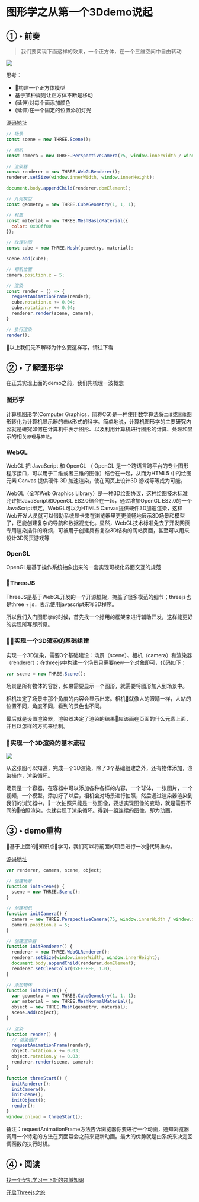 # 图形学之从第一个3Ddemo说起

## ① • 前奏

> 我们要实现下面这样的效果，一个正方体，在一个三维空间中自由转动

![](../imgs/01/1.gif)

思考：
* 构建一个正方体模型
* 基于某种规则让正方体不断是移动
* (延伸)对每个面添加颜色
* (延伸)在一个固定的位置添加灯光

[源码地址](../example/demo1/index.html)
```js
// 场景
const scene = new THREE.Scene();

// 相机
const camera = new THREE.PerspectiveCamera(75, window.innerWidth / window.innerHeight, 0.1, 1000);

// 渲染器
const renderer = new THREE.WebGLRenderer();
renderer.setSize(window.innerWidth, window.innerHeight);

document.body.appendChild(renderer.domElement);

// 几何模型
const geometry = new THREE.CubeGeometry(1, 1, 1);

// 材质
const material = new THREE.MeshBasicMaterial({
  color: 0x00ff00
});

// 纹理贴图
const cube = new THREE.Mesh(geometry, material);

scene.add(cube);

// 相机位置
camera.position.z = 5;

// 渲染
const render = () => {
  requestAnimationFrame(render);
  cube.rotation.x += 0.04;
  cube.rotation.y += 0.04;
  renderer.render(scene, camera);
}

// 执行渲染
render();
```

以上我们先不解释为什么要这样写，请往下看

## ② • 了解图形学
在正式实现上面的demo之前，我们先梳理一波概念

### 图形学
计算机图形学(Computer Graphics，简称CG)是一种使用数学算法将`二维`或`三维`图形转化为计算机显示器的`栅格`形式的科学。简单地说，计算机图形学的主要研究内容就是研究如何在计算机中表示图形、以及利用计算机进行图形的计算、处理和显示的相关`原理`与`算法`。

### WebGL
WebGL 把 JavaScript 和 OpenGL （ OpenGL 是一个跨语言跨平台的专业图形程序接口，可以用于二维或者三维的图像）结合在一起，从而为HTML5 中的绘图元素 Canvas 提供硬件 3D 加速渲染，使在网页上设计3D 游戏等等成为可能。

WebGL（全写Web Graphics Library）是一种3D绘图协议，这种绘图技术标准允许把JavaScript和OpenGL ES2.0结合在一起，通过增加OpenGL ES2.0的一个JavaScript绑定，WebGL可以为HTML5 Canvas提供硬件3D加速渲染，这样Web开发人员就可以借助系统显卡来在浏览器里更更流畅地展示3D场景和模型了，还能创建复杂的导航和数据视觉化。显然，WebGL技术标准免去了开发网页专用渲染插件的麻烦，可被用于创建具有复杂3D结构的网站页面，甚至可以用来设计3D网页游戏等

### OpenGL
OpenGL是基于操作系统抽象出来的一套实现可视化界面交互的规范

### ThreeJS
ThreeJS是基于WebGL开发的一个开源框架，掩盖了很多模范的细节；threejs也是three + js，表示使用javascript来写3D程序。

所以我们入门图形学的时候，首先找一个好用的框架来进行辅助开发，这样能更好的实现所写即所见。

### 实现一个3D渲染的基础组建
实现一个3D渲染，需要3个基础建设：场景（scene）、相机（camera）和渲染器（renderer）；在threejs中构建一个场景只需要new一个对象即可，代码如下：
```js
var scene = new THREE.Scene();
```

场景是所有物体的容器，如果需要显示一个图形，就需要将图形加入到场景中。

相机决定了场景中那个角度的内容会显示出来。相机就像人的眼睛一样，人站的位置不同，角度不同，看到的景色也不同。

最后就是设置渲染器，渲染器决定了渲染的结果应该画在页面的什么元素上面，并且以怎样的方式来绘制。

### 实现一个3D渲染的基本流程
![](../imgs/01/demo1.png)

从这张图可以知道，完成一个3D渲染，除了3个基础组建之外，还有物体添加，渲染操作，渲染循环。

场景是一个容器，在容器中可以添加各种各样的内容，一个球体，一张图片，一个视频，一个模型。添加好了以后，相机会对场景进行拍照，然后通过渲染器渲染到我们的浏览器中。一次拍照只能是一张图像，要想实现图像的变动，就是需要不同的拍照渲染，也就实现了渲染循环。得到一组连续的图像，即为动画。

## ③ • demo重构
基于上面的知识点学习，我们可以将前面的项目进行一次代码重构。

[源码地址](../example/demo1/index2.html)

```js
var renderer, camera, scene, object;

// 创建场景
function initScene() {
  scene = new THREE.Scene();
}

// 创建相机
function initCamera() {
  camera = new THREE.PerspectiveCamera(75, window.innerWidth / window.innerHeight, 0.1, 1000);
  camera.position.z = 5;
}

// 创建渲染器
function initRenderer() {
  renderer = new THREE.WebGLRenderer();
  renderer.setSize(window.innerWidth, window.innerHeight);
  document.body.appendChild(renderer.domElement);
  renderer.setClearColor(0xFFFFFF, 1.0);
}

// 添加物体
function initObject() {
  var geometry = new THREE.CubeGeometry(1, 1, 1);
  var material = new THREE.MeshNormalMaterial();
  object = new THREE.Mesh(geometry, material);
  scene.add(object);
}

// 渲染
function render() {
  // 渲染循环
  requestAnimationFrame(render);
  object.rotation.x += 0.03;
  object.rotation.y += 0.03;
  renderer.render(scene, camera);
}

function threeStart() {
  initRenderer();
  initCamera();
  initScene();
  initObject();
  render();
}
window.onload = threeStart();
```

备注：requestAnimationFrame方法告诉浏览器你要进行一个动画，通知浏览器调用一个特定的方法在页面常会之前来更新动画。最大的优势就是由系统来决定回调函数的执行时机。

## ④ • 阅读
[找一个契机学习一下新的领域知识](./chapter1.md)

[开启Threejs之旅](http://www.hewebgl.com/article/getarticle/50)
